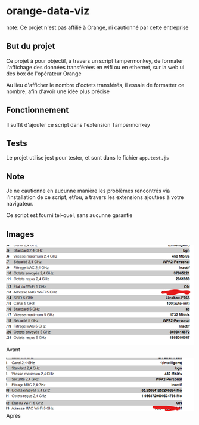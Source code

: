 # orange-data-viz

note: Ce projet n'est pas affilié à Orange, ni cautionné par cette entreprise

## But du projet

Ce projet à pour objectif, à travers un script tampermonkey, de formater l'affichage des données transférées en wifi ou en ethernet, sur la web ui des box de l'opérateur Orange

Au lieu d'afficher le nombre d'octets transférés, il essaie de formatter ce nombre, afin d'avoir une idée plus précise

## Fonctionnement

Il suffit d'ajouter ce script dans l'extension Tampermonkey

## Tests

Le projet utilise jest pour tester, et sont dans le fichier `app.test.js`

## Note

Je ne cautionne en aucunne manière les problèmes rencontrés via l'installation de ce script, et/ou, à travers les extensions ajoutées à votre navigateur.

Ce script est fourni tel-quel, sans aucunne garantie

## Images
![](images/before.png) Avant

![](images/after.png) Après
